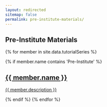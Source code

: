 ```yaml
---
layout: redirected
sitemap: false
permalink: pre-institute-materials/
---
```

## Pre-Institute Materials


{% for member in site.data.tutorialSeries %}

{% if member.name contains 'Pre-Institute' %}

  <article class="tutorial-series">
            <a href="{{ site.baseurl }}/tutorial-series/{{ member.slug }}" class="list-group-item">
                <h2 class="list-group-item-heading">{{ member.name  }}</h2>
            <p>{{ member.description }}</p>
            </a>
   </article>   
   {% endif %}   
{% endfor %}
